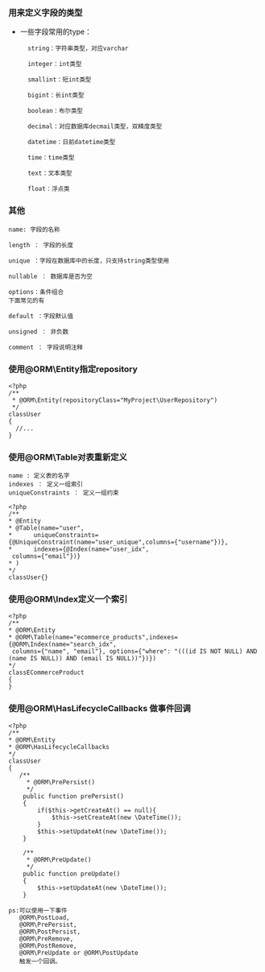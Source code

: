 ### 用来定义字段的类型

- 一些字段常用的type：
	
		string：字符串类型，对应varchar

		integer：int类型

		smallint：短int类型

		bigint：长int类型

		boolean：布尔类型

		decimal：对应数据库decmail类型，双精度类型

		datetime：日前datetime类型

		time：time类型

		text：文本类型

		float：浮点类

### 其他

	name: 字段的名称
	
	length ： 字段的长度
	
	unique ：字段在数据库中的长度，只支持string类型使用
	
	nullable ： 数据库是否为空
	
	options：条件组合
	下面常见的有

	default ：字段默认值
	
	unsigned ： 非负数
	
	comment ： 字段说明注释

### 使用@ORM\Entity指定repository

	<?php
	/**
	 * @ORM\Entity(repositoryClass="MyProject\UserRepository")
	 */
	classUser
	{
	  //...
	}

### 使用@ORM\Table对表重新定义

	name : 定义表的名字
	indexes ： 定义一组索引
	uniqueConstraints ： 定义一组约束

	<?php
	/**
	* @Entity
	* @Table(name="user",
	*      uniqueConstraints={@UniqueConstraint(name="user_unique",columns={"username"})},
	*      indexes={@Index(name="user_idx",
	 columns={"email"})}
	* )
	*/
	classUser{}

### 使用@ORM\Index定义一个索引

	<?php
	/**
	* @ORM\Entity
	* @ORM\Table(name="ecommerce_products",indexes={@ORM\Index(name="search_idx",
	 columns={"name", "email"}, options={"where": "(((id IS NOT NULL) AND (name IS NULL)) AND (email IS NULL))"})})
	*/
	classECommerceProduct
	{
	}

### 使用@ORM\HasLifecycleCallbacks 做事件回调

	<?php
	/**
	* @ORM\Entity
	* @ORM\HasLifecycleCallbacks
	*/
	classUser
	{
	   /**
	     * @ORM\PrePersist()
	     */
	    public function prePersist()
	    {
	        if($this->getCreateAt() == null){
	            $this->setCreateAt(new \DateTime());
	        }
	        $this->setUpdateAt(new \DateTime());
	    }
	
	    /**
	     * @ORM\PreUpdate()
	     */
	    public function preUpdate()
	    {
	        $this->setUpdateAt(new \DateTime());
	    }
	
	ps:可以使用一下事件
	   @ORM\PostLoad, 
	   @ORM\PrePersist,
	   @ORM\PostPersist, 
	   @ORM\PreRemove,
	   @ORM\PostRemove, 
	   @ORM\PreUpdate or @ORM\PostUpdate 
	   触发一个回调。

